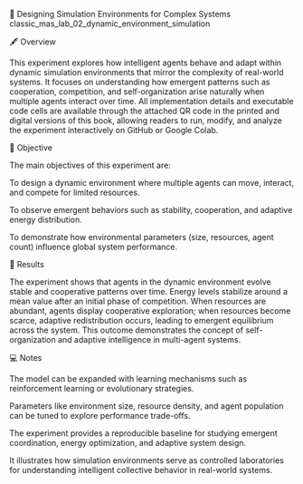 🧠 Designing Simulation Environments for Complex Systems
classic_mas_lab_02_dynamic_environment_simulation

🖋️ Overview

This experiment explores how intelligent agents behave and adapt within dynamic simulation environments that mirror the complexity of real-world systems.
It focuses on understanding how emergent patterns such as cooperation, competition, and self-organization arise naturally when multiple agents interact over time.
All implementation details and executable code cells are available through the attached QR code in the printed and digital versions of this book, allowing readers to run, modify, and analyze the experiment interactively on GitHub or Google Colab.

🎯 Objective

The main objectives of this experiment are:

To design a dynamic environment where multiple agents can move, interact, and compete for limited resources.

To observe emergent behaviors such as stability, cooperation, and adaptive energy distribution.

To demonstrate how environmental parameters (size, resources, agent count) influence global system performance.

📓 Results

The experiment shows that agents in the dynamic environment evolve stable and cooperative patterns over time.
Energy levels stabilize around a mean value after an initial phase of competition.
When resources are abundant, agents display cooperative exploration; when resources become scarce, adaptive redistribution occurs, leading to emergent equilibrium across the system.
This outcome demonstrates the concept of self-organization and adaptive intelligence in multi-agent systems.

💻 Notes

The model can be expanded with learning mechanisms such as reinforcement learning or evolutionary strategies.

Parameters like environment size, resource density, and agent population can be tuned to explore performance trade-offs.

The experiment provides a reproducible baseline for studying emergent coordination, energy optimization, and adaptive system design.

It illustrates how simulation environments serve as controlled laboratories for understanding intelligent collective behavior in real-world systems.
